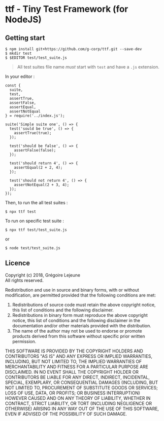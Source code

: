 # ttf - Tiny Test Framework (for NodeJS)

## Getting start

```
$ npm install git+https://github.com/g-corp/ttf.git --save-dev
$ mkdir test
$ $EDITOR test/test_suite.js
```

> All test suites file name *must* start with `test` and have a `.js` extension.

In your editor :

```
const { 
  suite,
  test,
  assertTrue,
  assertFalse,
  assertEqual,
  assertNotEqual
} = require('../index.js');

suite('Simple suite one', () => {
  test('sould be true', () => {
    assertTrue(true);
  });

  test('should be false', () => {
    assertFalse(false);
  });

  test('should return 4', () => {
    assertEqual(2 + 2, 4);
  });

  test('should not return 4', () => {
    assertNotEqual(2 + 3, 4);
  });
});
```

Then, to run the all test suites :

```
$ npx ttf test
```

To run on specific test suite :

```
$ npx ttf test/test_suite.js
```

or 

```
$ node test/test_suite.js
```

## Licence

Copyright (c) 2018, Grégoire Lejeune<br />
All rights reserved.

Redistribution and use in source and binary forms, with or without modification, are permitted provided that the following conditions are met:

1. Redistributions of source code must retain the above copyright notice, this list of conditions and the following disclaimer.
1. Redistributions in binary form must reproduce the above copyright notice, this list of conditions and the following disclaimer in the documentation and/or other materials provided with the distribution.
1. The name of the author may not be used to endorse or promote products derived from this software without specific prior written permission.


THIS SOFTWARE IS PROVIDED BY THE COPYRIGHT HOLDERS AND CONTRIBUTORS "AS IS" AND ANY EXPRESS OR IMPLIED WARRANTIES, INCLUDING, BUT NOT LIMITED TO, THE IMPLIED WARRANTIES OF MERCHANTABILITY AND FITNESS FOR A PARTICULAR PURPOSE ARE DISCLAIMED. IN NO EVENT SHALL THE COPYRIGHT HOLDER OR CONTRIBUTORS BE LIABLE FOR ANY DIRECT, INDIRECT, INCIDENTAL, SPECIAL, EXEMPLARY, OR CONSEQUENTIAL DAMAGES (INCLUDING, BUT NOT LIMITED TO, PROCUREMENT OF SUBSTITUTE GOODS OR SERVICES; LOSS OF USE, DATA, OR PROFITS; OR BUSINESS INTERRUPTION) HOWEVER CAUSED AND ON ANY THEORY OF LIABILITY, WHETHER IN CONTRACT, STRICT LIABILITY, OR TORT (INCLUDING NEGLIGENCE OR OTHERWISE) ARISING IN ANY WAY OUT OF THE USE OF THIS SOFTWARE, EVEN IF ADVISED OF THE POSSIBILITY OF SUCH DAMAGE.
